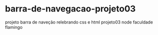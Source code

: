# barra-de-navegacao-projeto03
projeto barra de naveção relebrando css e html projeto03 node faculdade flamingo  
